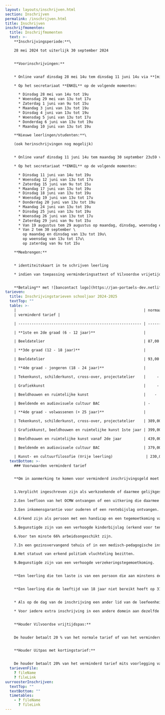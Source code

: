 ```yaml
---
layout: layouts/inschrijven.html
section: Inschrijven
permalink: /inschrijven.html
title: Inschrijven
inschrijfmomenten:
  title: Inschrijfmomenten
  text: >-
    **Inschrijvingsperiode:**\

    28 mei 2024 tot uiterlijk 30 september 2024


    **Voorinschrijvingen:**


    * Online vanaf dinsdag 28 mei 14u tem dinsdag 11 juni 14u via **[mijnacademie.be](http://www.mijnacademie.be/ "naar mijnacademie.be")**

    * O﻿p het secretariaat **ENKEL** op de volgende momenten:

      * D﻿insdag 28 mei van 14u tot 19u
      * W﻿oensdag 29 mei van 13u tot 17u
      * Z﻿aterdag 1 juni van 9u tot 15u
      * M﻿aandag 3 juni van 13u tot 19u
      * D﻿insdag 4 juni van 13u tot 19u
      * W﻿oensdag 5 juni van 13u tot 17u
      * D﻿onderdag 6 juni van 13u tot 19u
      * M﻿aandag 10 juni van 13u tot 19u

    **Nieuwe leerlingen/studenten:**\

    (﻿ook herinschrijvingen nog mogelijk)


    * O﻿nline vanaf dinsdag 11 juni 14u tem maandag 30 september 23u59 via **[mijnacademie.be](http://www.mijnacademie.be/ "naar mijnacademie.be")**

    * O﻿p het secretariaat **ENKEL** op de volgende momenten:

      * Dinsdag 11 juni van 14u tot 19u
      * W﻿oensdag 12 juni van 13u tot 17u
      * Z﻿aterdag 15 juni van 9u tot 15u
      * M﻿aandag 17 juni van 13u tot 19u
      * D﻿insdag 18 juni van 13u tot 19u
      * W﻿oensdag 19 juni van 13u tot 17u
      * D﻿onderdag 20 juni van 13u tot 19u
      * M﻿aandag 24 juni van 13u tot 19u
      * D﻿insdag 25 juni van 13u tot 19u
      * W﻿oensdag 26 juni van 13u tot 17u
      * Z﻿aterdag 29 juni van 9u tot 15u
      * V﻿an 19 augustus tem 29 augustus op maandag, dinsdag, woensdag en donderdag van 13u tot 19u
      * V﻿an 2 tem 30 september \
        op maandag en dinsdag van 13u tot 19u\
        o﻿p woensdag van 13u tot 17u\
        o﻿p zaterdag van 9u tot 15u

    **Meebrengen:** 


    * identiteitskaart in te schrijven leerling

    * i﻿ndien van toepassing verminderingsattest of Vilvoordse vrijetijdspas of Uitpas


    **Betaling** met ![bancontact logo](https://jan-portaels-dev.netlify.app/images/bancontact-logo.svg)
tarieven:
  title: Inschrijvingstarieven schooljaar 2024-2025
  textTop: ""
  table: >-
    |                                                          | normaal tarief
    | verminderd tarief |

    | -------------------------------------------------------- | -------------- | ----------------- |

    | **1ste en 2de graad (6 - 12 jaar)**                      |                |                   |

    | Beeldatelier                                             | 87,00 €        | 59,00 €           |

    | **3de graad (12 - 18 jaar)**                             |                |                   |

    | Beeldatelier                                             | 93,00 €       | 65,00 €           |

    | **4de graad - jongeren (18 - 24 jaar)**                  |                |                   |

    | Tekenkunst, schilderkunst, cross-over, projectatelier    |     -         | 171,00€          

    | Grafiekkunst                                             |     -   |    181,00€       |   

    | Beeldhouwen en ruimtelijke kunst                         |    -    |221,00€              

    | Beeldende en audiovisuele cultuur BAC                    | -       |161,00€                |

    | **4de graad - volwassenen (+ 25 jaar)**                  |                |                   |

    | Tekenkunst, schilderkunst, cross-over, projectatelier    | 389,00 €       | 171,00 €          |

    | Grafiekkunst, beeldhouwen en ruimtelijke kunst 1ste jaar | 399,00 €       | 181,00 €          |

    | Beeldhouwen en ruimtelijke kunst vanaf 2de jaar          | 439,00 €       | 221,00 €          |

    | Beeldende en audiovisuele cultuur BAC                    | 379,00 €       | 161,00 €          |           |

    | Kunst- en cultuurfilosofie (Vrije leerling)               | 230,00 €       | \-              
  textBottom: >-
    ### Voorwaarden verminderd tarief


    **Om in aanmerking te komen voor verminderd inschrijvingsgeld moet de leerling op de dag van de inschrijving aan minstens één van de volgende voorwaarden voldoen:**


    1.Verplicht ingeschreven zijn als werkzoekende of daarmee gelijkgesteld.

    2.Een leefloon van het OCMW ontvangen of een uitkering die daarmee gelijkgesteld is.

    3.Een inkomensgarantie voor ouderen of een rentebijslag ontvangen.

    4.Erkend zijn als persoon met een handicap en een tegemoetkoming van de Federale Overheidsdienst Sociale Zekerheid ontvangen of houder zijn van een European Disability Card.

    5.Begunstigde zijn van een verhoogde kinderbijslag (erkend voor ten minste 66%).

    6.Voor ten minste 66% arbeidsongeschikt zijn.

    7.In een gezinsvervangend tehuis of in een medisch-pedagogische instelling of in een pleeggezin verblijven.

    8.Het statuut van erkend politiek vluchteling bezitten.

    9.B﻿egunstigde zijn van een verhoogde verzekeringstegemoetkoming.


    **Een leerling die ten laste is van een persoon die aan minstens één van de voorwaarden voldoet, hierboven vermeld, komt eveneens in aanmerking voor het verminderde inschrijvingsgeld.**


    **Een leerling die de leeftijd van 18 jaar niet bereikt heeft op 31 december van het schooljaar in kwestie, betaalt het verminderd inschrijvingsgeld:**


    * A﻿ls op de dag van de inschrijving een ander lid van de leefeenheid waartoe hij behoort het inschrijvingsgeld al heeft betaald in dezelfde of een andere academie.

    * V﻿oor iedere extra inschrijving in een andere domein aan dezelfde of een andere academie.


    **Houder Vilvoordse vrijtijdspas:**


    De houder betaalt 20 % van het normale tarief of van het verminderd tarief mits voorlegging van de nodige attesten hierboven vermeld en 20 % van de materiaalkost, reeds verrekend in het tarief.


    *﻿*Houder Uitpas met kortingstarief:**


    D﻿e houder betaalt 20% van het verminderd tarief mits voorlegging van een Uitpas met kortingstarief bij de inschrijving. De korting geldt niet op de bijkomende materiaalbijdrage. De Uitpas met kortingstarief geldt bij de categorieën in punt 2 en 9.
  tarievenFile:
    ? fileName
    ? fileLink
uurroosterInschrijven:
  textTop: ""
  textBottom: ""
  timetables:
    - ? fileName
      ? fileLink
---
```


